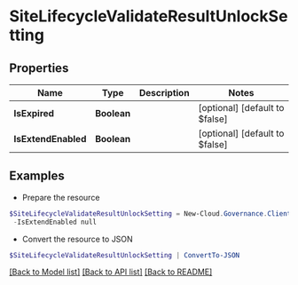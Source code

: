 # SiteLifecycleValidateResultUnlockSetting
## Properties

Name | Type | Description | Notes
------------ | ------------- | ------------- | -------------
**IsExpired** | **Boolean** |  | [optional] [default to $false]
**IsExtendEnabled** | **Boolean** |  | [optional] [default to $false]

## Examples

- Prepare the resource
```powershell
$SiteLifecycleValidateResultUnlockSetting = New-Cloud.Governance.ClientSiteLifecycleValidateResultUnlockSetting  -IsExpired null `
 -IsExtendEnabled null
```

- Convert the resource to JSON
```powershell
$SiteLifecycleValidateResultUnlockSetting | ConvertTo-JSON
```

[[Back to Model list]](../README.md#documentation-for-models) [[Back to API list]](../README.md#documentation-for-api-endpoints) [[Back to README]](../README.md)

